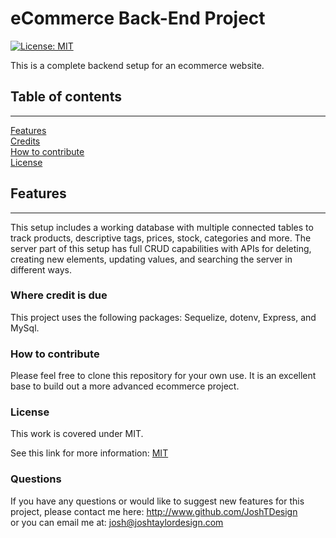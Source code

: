   
# eCommerce Back-End Project
[![License: MIT](https://img.shields.io/badge/License-MIT-yellow.svg)](#licence)

This is a complete backend setup for an ecommerce website. 
## Table of contents

***

[Features](#features)  
[Credits](#where-credit-is-due)  
[How to contribute](#how-to-contribute)  
[License](#licence)  


## Features  

*** 

This setup includes a working database with multiple connected tables to track products, descriptive tags, prices, stock, categories and more. The server part of this setup has full CRUD capabilities with APIs for deleting, creating new elements, updating values, and searching the server in different ways.



### Where credit is due  
This project uses the following packages: Sequelize, dotenv, Express, and MySql.

### How to contribute  
Please feel free to clone this repository for your own use. It is an excellent base to build out a more advanced ecommerce project.


### License  
This work is covered under MIT.

 See this link for more information:
[MIT](https://opensource.org/licenses/MIT)  


### Questions 
If you have any questions or would like to suggest new features for this project, please contact me here: 
http://www.github.com/JoshTDesign    
or you can email me at: josh@joshtaylordesign.com



